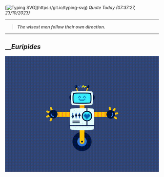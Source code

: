[![Typing SVG](https://readme-typing-svg.herokuapp.com?font=Press+Start+2P&color=C2F784&size=35&width=900&height=100&lines=Hello+World%2C+I'm+Hung+!)](https://git.io/typing-svg) 
_Quote Today (07:37:27, 23/10/2023)_
___
>**_The wisest men follow their own direction._**
___

## __**_Euripides_**

![RobotDance](src/assets/images/robot-dancing-dribble.gif?style=center)
